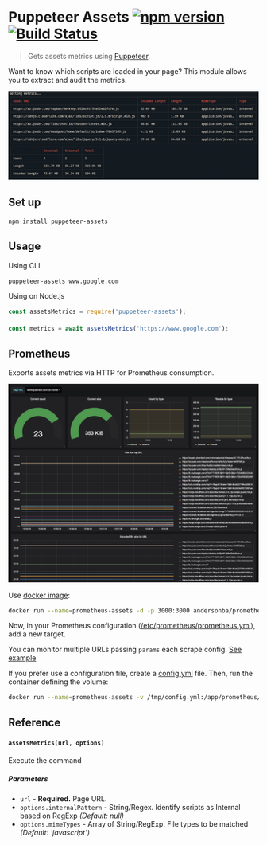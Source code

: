 # Puppeteer Assets [![npm version](https://badge.fury.io/js/puppeteer-assets.svg)](https://badge.fury.io/js/puppeteer-assets) [![Build Status](https://travis-ci.org/andersonba/puppeteer-assets.svg?branch=master)](https://travis-ci.org/andersonba/puppeteer-assets)
> Gets assets metrics using [Puppeteer](https://github.com/googlechrome/puppeteer).

Want to know which scripts are loaded in your page? This module allows you to extract and audit the metrics.

![CLI-output](resources/cli.png)

## Set up
```bash
npm install puppeteer-assets
```

## Usage
Using CLI
```bash
puppeteer-assets www.google.com
```

Using on Node.js
```javascript
const assetsMetrics = require('puppeteer-assets');

const metrics = await assetsMetrics('https://www.google.com');
```

## Prometheus

Exports assets metrics via HTTP for Prometheus consumption.

![Grafana](resources/grafana.png)

Use [docker image](https://hub.docker.com/r/andersonba/prometheus-assets/):

```bash
docker run --name=prometheus-assets -d -p 3000:3000 andersonba/prometheus-assets
```

Now, in your Prometheus configuration ([/etc/prometheus/prometheus.yml](https://prometheus.io/docs/prometheus/latest/configuration/configuration/)), add a new target.

You can monitor multiple URLs passing `params` each scrape config. [See example](prometheus/prometheus.yml#L12-L37)

If you prefer use a configuration file, create a [config.yml](prometheus/config.example.yml) file. Then, run the container defining
the volume:

```bash
docker run --name=prometheus-assets -v /tmp/config.yml:/app/prometheus/ -d -p 3000:3000 andersonba/prometheus-assets
```

## Reference

#### `assetsMetrics(url, options)`
Execute the command

##### Parameters
* `url` - **Required.** Page URL.
* `options.internalPattern` - String/Regex. Identify scripts as Internal based on RegExp *(Default: null)*
* `options.mimeTypes` - Array of String/RegExp. File types to be matched *(Default: 'javascript')*
